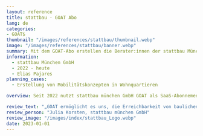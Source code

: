 ```yaml
---
layout: reference
title: stattbau - GOAT Abo
lang: de
categories:
- GOAT$
thumbnail: "/images/references/stattbau/thumbnail.webp"
image: "/images/references/stattbau/banner.webp"
summary: Mit dem GOAT-Abo erstellen die Berater:innen der stattbau München GmbH Erreichbarkeitsanalysen für zukunftsfähige Wohn- und Siedlungsprojekte. 
information:
  - stattbau München GmbH
  - 2022 - heute
  - Elias Pajares
planning_cases:
  - Erstellung von Mobilitätskonzepten in Wohnquartieren

overview: Seit 2022 nutzt stattbau münchen GmbH GOAT als SaaS-Abonnement, um Erreichbarkeitsanalysen für zukunftsfähige Wohnquartiere zu entwickeln. Das Ziel besteht darin, Analysen für maßvolle und nachhaltige Mobilitätskonzepte einzusetzen, um Stellplatzbedarfe zu reduzieren und die Lebensqualität zu verbessern. Mithilfe dieser Analysen wird in kürzester Zeit die Erreichbarkeit von Einrichtungen der Daseinsvorsorge sowie Mobilitätsangeboten wie ÖPNV, Bikesharing und Carsharing analysiert. Dabei werden auch verschiedene Planungsszenarien untersucht, wie beispielsweise die Ausweitung von Mobilitätsangeboten. 

review_text: "„GOAT ermöglicht es uns, die Erreichbarkeit von baulichen Vorhaben zielgerichtet und effizient zu analysieren. Die Ergebnisse der Analysen bilden eine klare Grundlage für die Entwicklung passgenauer Mobilitätskonzepte im Wohnungs- und Gewerbebau. Wichtig ist dabei für uns die Einbindung der Konzepte in den Kontext bestehender, zumeist öffentlicher Mobilitätsinfrastruktur.”"
review_person: "Julia Korsten, stattbau münchen GmbH"
review_image: "/images/index/stattbau_Logo.webp"
date: 2023-01-01
---
```




